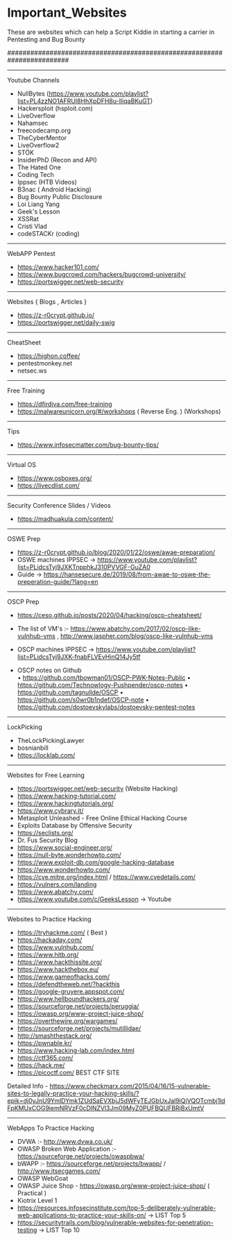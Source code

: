 # Important_Websites
These are websites which can help a Script Kiddie in starting a carrier in Pentesting and Bug Bounty

########################################################################

******************
 Youtube Channels

- NullBytes            (https://www.youtube.com/playlist?list=PL4zzNO1AFRUl8HhXpDFH8u-lIiqaBKuGT)
- Hackersploit             (hsploit.com)
- LiveOverflow
- Nahamsec
- freecodecamp.org
- TheCyberMentor
- LiveOverflow2
- STÖK
- InsiderPhD                        (Recon and API)
- The Hated One
- Coding Tech
- Ippsec                              (HTB Videos)
- B3nac                              ( Android Hacking)
- Bug Bounty Public Disclosure
- Loi Liang Yang
- Geek's Lesson
- XSSRat
- Cristi Vlad
- codeSTACKr     (coding)

********************************
 WebAPP Pentest

- https://www.hacker101.com/
- https://www.bugcrowd.com/hackers/bugcrowd-university/
- https://portswigger.net/web-security


***************************************
 Websites  { Blogs , Articles }

- https://z-r0crypt.github.io/
- https://portswigger.net/daily-swig


*******************************
 CheatSheet

- https://highon.coffee/
- pentestmonkey.net
- netsec.ws

***************************************
Free Training

- https://dfirdiva.com/free-training
- https://malwareunicorn.org/#/workshops   ( Reverse Eng. ) (Workshops)


**********************
 Tips

- https://www.infosecmatter.com/bug-bounty-tips/


*****************************************
 Virtual OS

- https://www.osboxes.org/
- https://livecdlist.com/



******************************************
 Security Conference Slides / Videos

- https://madhuakula.com/content/

******************************************************************
 OSWE Prep

- https://z-r0crypt.github.io/blog/2020/01/22/oswe/awae-preparation/
- OSWE machines IPPSEC → https://www.youtube.com/playlist?list=PLidcsTyj9JXKTnpphkJ310PVVGF-GuZA0
- Guide → https://hansesecure.de/2019/08/from-awae-to-oswe-the-preperation-guide/?lang=en


****************************************************************
 OSCP Prep

- https://ceso.github.io/posts/2020/04/hacking/oscp-cheatsheet/ 
- The list of VM's  :-   https://www.abatchy.com/2017/02/oscp-like-vulnhub-vms   ,   http://www.jaspher.com/blog/oscp-like-vulnhub-vms
- OSCP machines IPPSEC → https://www.youtube.com/playlist?list=PLidcsTyj9JXK-fnabFLVEvHinQ14Jy5tf

- OSCP notes on Github  
• https://github.com/tbowman01/OSCP-PWK-Notes-Public
• https://github.com/Technowlogy-Pushpender/oscp-notes
• https://github.com/tagnullde/OSCP
• https://github.com/s0wr0b1ndef/OSCP-note
• https://github.com/dostoevskylabs/dostoevsky-pentest-notes

***************************************
 LockPicking

- TheLockPickingLawyer
- bosnianbill
- https://locklab.com/


********************************
 Websites for Free Learning

- https://portswigger.net/web-security   (Website Hacking)
- https://www.hacking-tutorial.com/
- https://www.hackingtutorials.org/
- https://www.cybrary.it/
- Metasploit Unleashed - Free Online Ethical Hacking Course
- Exploits Database by Offensive Security
- https://seclists.org/
- Dr. Fus Security Blog
- https://www.social-engineer.org/
- https://null-byte.wonderhowto.com/
- https://www.exploit-db.com/google-hacking-database
- https://www.wonderhowto.com/
- https://cve.mitre.org/index.html  /  https://www.cvedetails.com/
- https://vulners.com/landing
- https://www.abatchy.com/
- https://www.youtube.com/c/GeeksLesson  →  Youtube




***********************************
 Websites to Practice Hacking


- https://tryhackme.com/    ( Best )
- https://hackaday.com/
- https://www.vulnhub.com/
- https://www.hitb.org/
- https://www.hackthissite.org/
- https://www.hackthebox.eu/
- https://www.gameofhacks.com/
- https://defendtheweb.net/?hackthis
- https://google-gruyere.appspot.com/
- https://www.hellboundhackers.org/
- https://sourceforge.net/projects/peruggia/
- https://owasp.org/www-project-juice-shop/
- https://overthewire.org/wargames/
- https://sourceforge.net/projects/mutillidae/
- http://smashthestack.org/
- https://pwnable.kr/
- https://www.hacking-lab.com/index.html
- https://ctf365.com/
- https://hack.me/
- https://picoctf.com/    BEST CTF SITE


Detailed Info - https://www.checkmarx.com/2015/04/16/15-vulnerable-sites-to-legally-practice-your-hacking-skills/?epik=dj0yJnU9YmlDYmk1ZUdSaEVXbjJ5dWFyTEJGbUxJal9iQjVQOTcmbj1ldFpKMUxCOG9iemNRVzF0cDlNZVl3Jm09MyZ0PUFBQUFBRjBxUmtV


*************************************
 WebApps To Practice Hacking 


- DVWA :- http://www.dvwa.co.uk/
- OWASP Broken Web Application :- https://sourceforge.net/projects/owaspbwa/
- bWAPP :- https://sourceforge.net/projects/bwapp/  /   http://www.itsecgames.com/
- OWASP WebGoat
- OWASP Juice Shop - https://owasp.org/www-project-juice-shop/    (  Practical  )
- Kiotrix Level 1
- https://resources.infosecinstitute.com/top-5-deliberately-vulnerable-web-applications-to-practice-your-skills-on/   →  LIST Top 5
- https://securitytrails.com/blog/vulnerable-websites-for-penetration-testing   →   LIST Top 10




